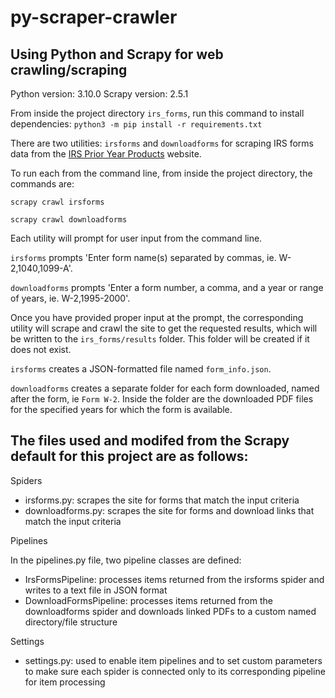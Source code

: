 # py-scraper-crawler

## Using Python and Scrapy for web crawling/scraping

Python version: 3.10.0
Scrapy version: 2.5.1

From inside the project directory `irs_forms`, run this command to install dependencies:
`python3 -m pip install -r requirements.txt`

There are two utilities: `irsforms` and `downloadforms` for scraping IRS forms data from the [IRS Prior Year Products](https://apps.irs.gov/app/picklist/list/priorFormPublication.html) website.

To run each from the command line, from inside the project directory, the commands are:

`scrapy crawl irsforms`


`scrapy crawl downloadforms`

Each utility will prompt for user input from the command line.

`irsforms` prompts 'Enter form name(s) separated by commas, ie. W-2,1040,1099-A'.

`downloadforms` prompts 'Enter a form number, a comma, and a year or range of years, ie. W-2,1995-2000'.

Once you have provided proper input at the prompt, the corresponding utility will scrape and crawl the site to get the requested results, which will be written to the `irs_forms/results` folder. This folder will be created if it does not exist.

`irsforms` creates a JSON-formatted file named `form_info.json`.

`downloadforms` creates a separate folder for each form downloaded, named after the form, ie `Form W-2`. Inside the folder are the downloaded PDF files for the specified years for which the form is available.

## The files used and modifed from the Scrapy default for this project are as follows:

Spiders
- irsforms.py: scrapes the site for forms that match the input criteria
- downloadforms.py: scrapes the site for forms and download links that match the input criteria

Pipelines

In the pipelines.py file, two pipeline classes are defined:
- IrsFormsPipeline: processes items returned from the irsforms spider and writes to a text file in JSON format
- DownloadFormsPipeline: processes items returned from the downloadforms spider and downloads linked PDFs to a custom named directory/file structure

Settings
- settings.py: used to enable item pipelines and to set custom parameters to make sure each spider is connected only to its corresponding pipeline for item processing